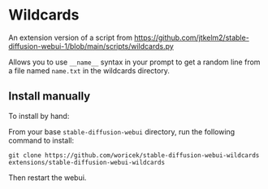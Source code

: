 # Wildcards
An extension version of a script from https://github.com/jtkelm2/stable-diffusion-webui-1/blob/main/scripts/wildcards.py

Allows you to use `__name__` syntax in your prompt to get a random line from a file named `name.txt` in the wildcards directory.

## Install manually
To install by hand:

From your base `stable-diffusion-webui` directory, run the following command to install:
```
git clone https://github.com/woricek/stable-diffusion-webui-wildcards extensions/stable-diffusion-webui-wildcards
```

Then restart the webui.
